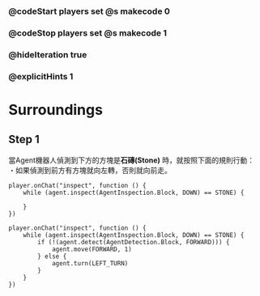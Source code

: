 ### @codeStart players set @s makecode 0
### @codeStop players set @s makecode 1

### @hideIteration true 
### @explicitHints 1


# Surroundings 

## Step 1
當Agent機器人偵測到下方的方塊是**石磚(Stone)** 時，就按照下面的規則行動：<br>
・如果偵測到前方有方塊就向左轉，否則就向前走。

```template
player.onChat("inspect", function () {
    while (agent.inspect(AgentInspection.Block, DOWN) == STONE) {
        
    }
})
```

```ghost
player.onChat("inspect", function () {
    while (agent.inspect(AgentInspection.Block, DOWN) == STONE) {
        if (!(agent.detect(AgentDetection.Block, FORWARD))) {
            agent.move(FORWARD, 1)
        } else {
            agent.turn(LEFT_TURN)
        }
    }
})
```